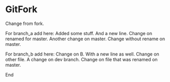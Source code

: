 # GitFork

Change from fork.

For branch_a add here:
Added some stuff.
And a new line.
Change on renamed for master.
Another change on master.
Change without rename on master.


For branch_b add here:
Change on B.
With a new line as well.
Change on other file.
A change on dev branch.
Change on file that was renamed on master.


End